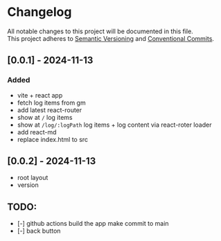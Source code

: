 # Changelog

All notable changes to this project will be documented in this file.  
This project adheres to [Semantic Versioning](https://semver.org/spec/v2.0.0.html) and [Conventional Commits](https://www.conventionalcommits.org/).

## [0.0.1] - 2024-11-13

### Added

- vite + react app
- fetch log items from gm
- add latest react-router
- show at `/` log items
- show at `/log/:logPath` log items + log content via react-roter loader
- add react-md
- replace index.html to src

## [0.0.2] - 2024-11-13

- root layout
- version

## TODO:

- [-] github actions build the app make commit to main
- [-] back button
